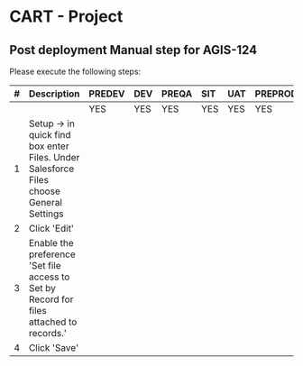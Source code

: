 # CART - Project

## Post deployment Manual step for AGIS-124

Please execute the following steps:

| # | Description | PREDEV | DEV | PREQA | SIT | UAT | PREPROD | PRODUCTION |   
|---:|:---|:---|:---|:---|:---|:---|:---|:---|  
|	|	|YES|YES|YES|YES|YES|YES|YES| 
|1| Setup -> in quick find box enter Files. Under Salesforce Files choose General Settings| | | | | | | |
|2| Click 'Edit' | | | | | | | |
|3| Enable the preference 'Set file access to Set by Record for files attached to records.' | | | | | | |   |
|4| Click 'Save' | | | | | | |  |
